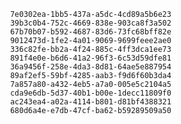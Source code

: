 
                7e0302ea-1bb5-437a-a5dc-4cd89a5b6e23
                39b3c0b4-752c-4669-838e-903ca8f3a502
                67b70b07-b592-4687-83d6-73fc68bff82e
                9012473d-1fe2-4a01-9069-9699feee2ae0
                336c82fe-bb2a-4f24-885c-4ff3dca1ee73
                891f4e0e-b6d6-41a2-96f3-6c53d59dfe81
                36a9456f-258e-4da3-8d81-64ae5e887954
                89af2ef5-59bf-4285-aab3-f9d6f60b3da4
                7a857a80-a432-4eb5-a7a0-005e5c2104a5
                cda9e6db-5d37-40b1-b00e-1decc11809f0
                ac243ea4-a02a-4114-b801-d81bf4388321
                680d6a4e-e7db-47cf-ba62-b59289509a50
                